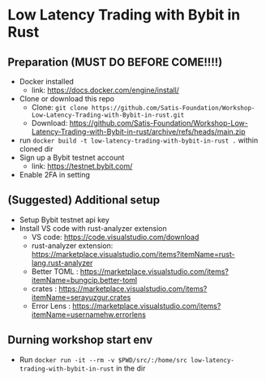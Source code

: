 # Low Latency Trading with Bybit in Rust

## Preparation (MUST DO BEFORE COME!!!!)
- Docker installed
    - link: https://docs.docker.com/engine/install/
- Clone or download this repo
    - Clone: `git clone https://github.com/Satis-Foundation/Workshop-Low-Latency-Trading-with-Bybit-in-rust.git`
    - Download: https://github.com/Satis-Foundation/Workshop-Low-Latency-Trading-with-Bybit-in-rust/archive/refs/heads/main.zip
- run `docker build -t low-latency-trading-with-bybit-in-rust .` within cloned dir
- Sign up a Bybit testnet account
    - link: https://testnet.bybit.com/
- Enable 2FA in setting

## (Suggested) Additional setup
- Setup Bybit testnet api key
- Install VS code with rust-analyzer extension
    - VS code: https://code.visualstudio.com/download
    - rust-analyzer extension: https://marketplace.visualstudio.com/items?itemName=rust-lang.rust-analyzer
    - Better TOML : https://marketplace.visualstudio.com/items?itemName=bungcip.better-toml
    - crates : https://marketplace.visualstudio.com/items?itemName=serayuzgur.crates
    - Error Lens : https://marketplace.visualstudio.com/items?itemName=usernamehw.errorlens
## Durning workshop start env
- Run `docker run -it --rm -v $PWD/src/:/home/src low-latency-trading-with-bybit-in-rust` in the dir
